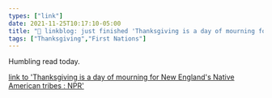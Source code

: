 ```yaml
---
types: ["link"]
date: 2021-11-25T10:17:10-05:00
title: "🔗 linkblog: just finished 'Thanksgiving is a day of mourning for New England's Native American tribes : NPR'"
tags: ["Thanksgiving","First Nations"]
---
```

Humbling read today.
 
[link to 'Thanksgiving is a day of mourning for New England's Native American tribes : NPR'](https://www.npr.org/2021/11/25/1059212893/native-american-tribes-are-gathering-in-plymouth-to-mourn-on-thanksgiving)
